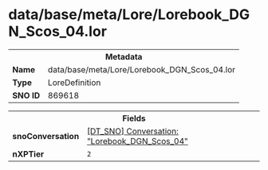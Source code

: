 <h1>data/base/meta/Lore/Lorebook_DGN_Scos_04.lor</h1><table><tr><th colspan="100%">Metadata</th></tr><tr><td><b>Name</b></td><td>data/base/meta/Lore/Lorebook_DGN_Scos_04.lor</td></tr><tr><td><b>Type</b></td><td>LoreDefinition</td></tr><tr><td><b>SNO ID</b></td><td>869618</td></tr></table>

<table><tr><th colspan="100%">Fields</th></tr><tr><td><b>snoConversation</b></td><td><a href="..\Conversation\Lorebook_DGN_Scos_04.cnv.md">[DT_SNO] Conversation: "Lorebook_DGN_Scos_04"</a></td></tr><tr><td><b>nXPTier</b></td><td><code>2</code></td></tr></table>

